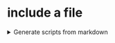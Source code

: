 # include a file

<details>
    <summary>Generate scripts from markdown</summary>

    [instruction](includes/include_file.md)

</details>
